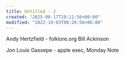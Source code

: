```yaml
---
title: Untitled - 2
created: "2025-06-17T19:11:56+00:00"
modified: "2022-10-03T00:26:56+00:00"
---
```

Andy Hertzfield - folklore.org
Bill Ackinson

Jon Louis Gassepe - apple exec, Monday Note

